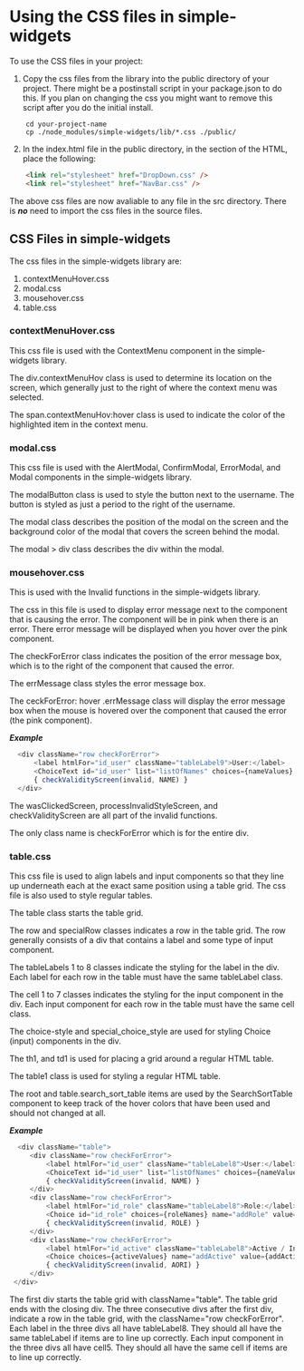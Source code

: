# Using the CSS files in simple-widgets

To use the CSS files in your project:

1.  Copy the css files from the library into the public directory of your project.  There might be a postinstall script in your package.json to do this.  If you plan on changing the css you might want to remove this script after you do the initial install.
```
    cd your-project-name
    cp ./node_modules/simple-widgets/lib/*.css ./public/
```
2.  In the index.html file in the public directory, in the <head> section of the HTML, place the following:
```html
    <link rel="stylesheet" href="DropDown.css" />
    <link rel="stylesheet" href="NavBar.css" />
```

The above css files are now avaliable to any file in the src directory.  There is ***no*** need to import the css files in the source files.

## CSS Files in simple-widgets

The css files in the simple-widgets library are:
1.  contextMenuHover.css
2.  modal.css
3.  mousehover.css
4.  table.css
  
### contextMenuHover.css
  
  This css file is used with the ContextMenu component in the simple-widgets library.
  
  The div.contextMenuHov class is used to determine its location on the screen, which generally just to the right of where the context menu was selected.
  
  The span.contextMenuHov:hover class is used to indicate the color of the highlighted item in the context menu.
  
### modal.css
  
  This css file is used with the AlertModal, ConfirmModal, ErrorModal, and Modal components in the simple-widgets library.
  
  The modalButton class is used to style the button next to the username.  The button is styled as just a period to the right of the username.

  The modal class describes the position of the modal on the screen and the background color of the modal that covers the screen behind the modal.

  The modal > div class describes the div within the modal.
  
### mousehover.css
  
  This is used with the Invalid functions in the simple-widgets library.
  
  The css in this file is used to display error message next to the component that is causing the error.  The component will be in pink when there is an error.  There error message will be displayed when you hover over the pink component.
  
  The checkForError class indicates the position of the error message box, which is to the right of the component that caused the error.
  
  The errMessage class styles the error message box.
  
  The ceckForError: hover .errMessage class will display the error message box when the mouse is hovered over the component that caused the error (the pink component).
  
  ***Example***
  
  ```javascript
    <div className="row checkForError">
        <label htmlFor="id_user" className="tableLabel9">User:</label>
        <ChoiceText id="id_user" list="listOfNames" choices={nameValues} name="addUser" value={addUser} className="cell5" onChange={(event) => processName(event.target.value)} onClick={() => wasClickedScreen(invalid, NAME, setInvalid)} style={processInvalidStyleScreen(invalid, NAME)} disabled={error} />
        { checkValidityScreen(invalid, NAME) }
    </div>
```

The wasClickedScreen, processInvalidStyleScreen, and checkValidityScreen are all part of the invalid functions.
      
The only class name is checkForError which is for the entire div.
      
### table.css
      
   This css file is used to align labels and input components so that they line up underneath each at the exact same position using a table grid.  The css file is also used to style regular tables.
   
   The table class starts the table grid.
      
   The row and specialRow classes indicates a row in the table grid.  The row generally consists of a div that contains a label and some type of input component.
      
   The tableLabels 1 to 8 classes indicate the styling for the label in the div.  Each label for each row in the table must have the same tableLabel class.
      
   The cell 1 to 7 classes indicates the styling for the input component in the div.  Each input component for each row in the table must have the same cell class.
      
   The choice-style and special_choice_style are used for styling Choice (input) components in the div.
      
   The th1, and td1 is used for placing a grid around a regular HTML table.
      
   The table1 class is used for styling a regular HTML table.
      
   The root and table.search_sort_table items are used by the SearchSortTable component to keep track of the hover colors that have been used and should not changed at all.
      
   ***Example***
   ```javascript
     <div className="table">
        <div className="row checkForError">
            <label htmlFor="id_user" className="tableLabel8">User:</label>
            <ChoiceText id="id_user" list="listOfNames" choices={nameValues} name="addUser" value={addUser} className="cell5" onChange={(event) => processName(event.target.value)} onClick={() => wasClickedScreen(invalid, NAME, setInvalid)} style={processInvalidStyleScreen(invalid, NAME)} disabled={error} />
            { checkValidityScreen(invalid, NAME) }
        </div>
        <div className="row checkForError">
            <label htmlFor="id_role" className="tableLabel8">Role:</label>
            <Choice id="id_role" choices={roleNames} name="addRole" value={addRole} onChange={(event) => setAddRole(event.target.value)} onClick={() => wasClickedScreen(invalid, ROLE, setInvalid)} className="cell5"  disabled={error} style={processInvalidStyleScreen(invalid, ROLE)} />
            { checkValidityScreen(invalid, ROLE) }
        </div>
        <div className="row checkForError">
            <label htmlFor="id_active" className="tableLabel8">Active / Inactive:</label>
            <Choice choices={activeValues} name="addActive" value={addActive} onChange={(event) => setAddActive(event.target.value)} onClick={() => wasClickedScreen(invalid, AORI, setInvalid)} className="cell5"  disabled={error} style={processInvalidStyleScreen(invalid, AORI)} />
            { checkValidityScreen(invalid, AORI) }
        </div>
    </div>
   ```
The first div starts the table grid with className="table".  The table grid ends with the closing div.
The three consecutive divs after the first div, indicate a row in the table grid, with the className="row checkForError".
Each label in the three divs all have tableLabel8.  They should all have the same tableLabel if items are to line up correctly.
Each input component in the three divs all have cell5.  They should all have the same cell if items are to line up correctly.


   
